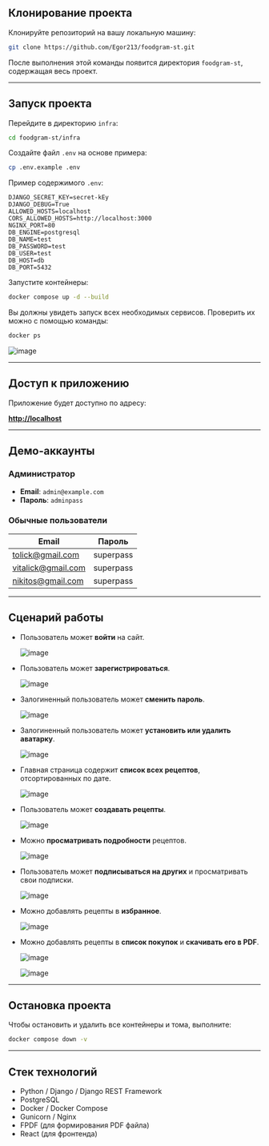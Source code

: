 ## Клонирование проекта

Клонируйте репозиторий на вашу локальную машину:

```sh
git clone https://github.com/Egor213/foodgram-st.git
````

После выполнения этой команды появится директория `foodgram-st`, содержащая весь проект.

---

## Запуск проекта

Перейдите в директорию `infra`:

```sh
cd foodgram-st/infra
```

Создайте файл `.env` на основе примера:

```sh
cp .env.example .env
```

Пример содержимого `.env`:

```env
DJANGO_SECRET_KEY=secret-kEy
DJANGO_DEBUG=True
ALLOWED_HOSTS=localhost
CORS_ALLOWED_HOSTS=http://localhost:3000
NGINX_PORT=80
DB_ENGINE=postgresql
DB_NAME=test
DB_PASSWORD=test
DB_USER=test
DB_HOST=db
DB_PORT=5432
```

Запустите контейнеры:

```sh
docker compose up -d --build
```

Вы должны увидеть запуск всех необходимых сервисов. Проверить их можно с помощью команды:

```sh
docker ps
```
![image](https://github.com/user-attachments/assets/94c2b7b0-ea88-4eb1-b2af-5ef18feee4b0)



---

## Доступ к приложению

Приложение будет доступно по адресу:

**[http://localhost](http://localhost)**

---

## Демо-аккаунты

### Администратор

* **Email**: `admin@example.com`
* **Пароль**: `adminpass`

### Обычные пользователи

| Email                                           | Пароль    |
| ----------------------------------------------- | --------- |
| [tolick@gmail.com](mailto:tolick@gmail.com)     | superpass |
| [vitalick@gmail.com](mailto:vitalick@gmail.com) | superpass |
| [nikitos@gmail.com](mailto:nikitos@gmail.com)   | superpass |

---

##  Сценарий работы


* Пользователь может **войти** на сайт.

  
  ![image](https://github.com/user-attachments/assets/980bc4e4-8ba9-4cdf-80a8-70b424e084b6)

* Пользователь может **зарегистрироваться**.

  
  ![image](https://github.com/user-attachments/assets/7b97430a-f393-4dac-8f1f-72788c94866a)

* Залогиненный пользователь может **сменить пароль**.

  
  ![image](https://github.com/user-attachments/assets/121808c4-13a6-49ce-acdc-d4f83c72ce09)

* Залогиненный пользователь может **установить или удалить аватарку**.

 
  ![image](https://github.com/user-attachments/assets/060e19ee-1f79-4256-b0ec-5906567bbfdf)




* Главная страница содержит **список всех рецептов**, отсортированных по дате.

  
  ![image](https://github.com/user-attachments/assets/b6122b7a-0ade-40e8-b117-60dd858cf574)

* Пользователь может **создавать рецепты**.

  
  ![image](https://github.com/user-attachments/assets/9560f27b-6226-47c0-b8fb-fc8c09becf79)

* Можно **просматривать подробности** рецептов.

  
  ![image](https://github.com/user-attachments/assets/14a64120-5b6c-44f5-ac79-fc8e5f2464ae)

* Пользователь может **подписываться на других** и просматривать свои подписки.

  
  ![image](https://github.com/user-attachments/assets/c11ec212-16f8-49fb-87b2-791be28ba6a9)

* Можно добавлять рецепты в **избранное**.

  
  ![image](https://github.com/user-attachments/assets/8a5dffc1-b476-4da2-9e2e-75fc1fa80915)

* Можно добавлять рецепты в **список покупок** и **скачивать его в PDF**.

  
  ![image](https://github.com/user-attachments/assets/cfbb9f22-ab7d-4a7d-bc9d-abad2c1cee88)

  
  ![image](https://github.com/user-attachments/assets/dfeae0fc-a5ff-46ef-8885-277e60d1d9f7)



---

##  Остановка проекта

Чтобы остановить и удалить все контейнеры и тома, выполните:

```sh
docker compose down -v
```

---

## Стек технологий

* Python / Django / Django REST Framework
* PostgreSQL
* Docker / Docker Compose
* Gunicorn / Nginx
* FPDF (для формирования PDF файла)
* React (для фронтенда)
